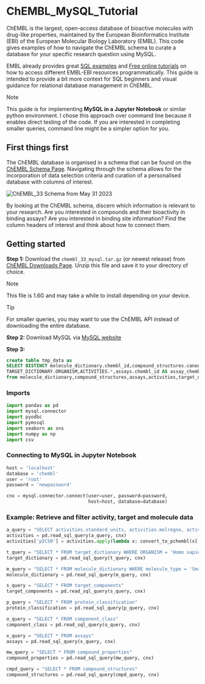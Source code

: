 # ChEMBL_MySQL_Tutorial
ChEMBL is the largest, open-access database of bioactive molecules with drug-like properties, maintained by the European Bioinformatics Institute (EBI) of the European Molecular Biology Laboratory (EMBL). This code gives examples of how to navigate the ChEMBL schema to curate a database for your specific research question using MySQL.

EMBL already provides great [SQL examples](https://chembl.gitbook.io/chembl-interface-documentation/frequently-asked-questions/schema-questions-and-sql-examples) and [Free online tutorials](https://www.ebi.ac.uk/training/online/courses/embl-ebi-programmatically/chembl-programmatically/) on how to access different EMBL-EBI resources programmatically. This guide is intended to provide a bit more context for SQL beginners and visual guidance for relational database management in ChEMBL.

> [!NOTE]
> This guide is for implementing **MySQL in a Jupyter Notebook** or similar python environment. I chose this approach over command line because it enables direct testing of the code. If you are interested in completing smaller queries, command line might be a simpler option for you.

## First things first
The ChEMBL database is organised in a schema that can be found on the [ChEMBL Schema Page](https://www.ebi.ac.uk/chembl/db_schema). Navigating through the schema allows for the incorporation of data selection criteria and curation of a personalised database with columns of interest.

![ChEMBL_33 Schema from May 31 2023](https://ftp.ebi.ac.uk/pub/databases/chembl/ChEMBLdb/latest/chembl_33_schema.png)

By looking at the ChEMBL schema, discern which information is relevant to your research. Are you interested in compounds and their bioactivity in binding assays? Are you interested in binding site information? Find the column headers of interest and think about how to connect them.

## Getting started

**Step 1:**	Download the `chembl_33_mysql.tar.gz` (or newest release) from [ChEMBL Downloads Page](https://chembl.gitbook.io/chembl-interface-documentation/downloads). Unzip this file and save it to your directory of choice.

> [!NOTE]
> This file is 1.6G and may take a while to install depending on your device.

> [!TIP]
> For smaller queries, you may want to use the ChEMBL API instead of downloading the entire database.

**Step 2:** Download MySQL via [MySQL website](https://dev.mysql.com/downloads/installer/)

**Step 3:** 



```SQL
create table tmp_data as 
SELECT DISTINCT molecule_dictionary.chembl_id,compound_structures.canonical_smiles,ASSAYS.TID,target_dictionary.chembl_id AS target_chembl_id,
TARGET_DICTIONARY.ORGANISM,ACTIVITIES.*,assays.chembl_id AS assay_chembl_id 
from molecule_dictionary,compound_structures,assays,activities,target_dictionary
```



### Imports
```python
import pandas as pd
import mysql.connector
import pyodbc
import pymssql
import seaborn as sns
import numpy as np
import csv
```

### Connecting to MySQL in Jupyter Notebook
```python
host = 'localhost'
database = 'chembl'
user = 'root'
password = 'newpassword'

cnx = mysql.connector.connect(user=user, password=password, 
                              host=host, database=database)
```

### Example: Retrieve and filter activity, target and molecule data

```python
a_query = "SELECT activities.standard_units, activities.molregno, activities.standard_value, activities.assay_id FROM activities WHERE activities.standard_type = 'IC50' AND activities.standard_value IS NOT NULL AND activities.standard_units IS NOT NULL"
activities = pd.read_sql_query(a_query, cnx)
activities['pIC50'] = activities.apply(lambda x: convert_to_pchembl(x['standard_value'], x['standard_units']), axis=1)

t_query = "SELECT * FROM target_dictionary WHERE ORGANISM = 'Homo sapiens' AND TARGET_TYPE = 'SINGLE PROTEIN'"
target_dictionary = pd.read_sql_query(t_query, cnx)

m_query = "SELECT * FROM molecule_dictionary WHERE molecule_type = 'Small molecule'"
molecule_dictionary = pd.read_sql_query(m_query, cnx)

s_query = "SELECT * FROM target_components"
target_components = pd.read_sql_query(s_query, cnx)

p_query = "SELECT * FROM protein_classification"
protein_classification = pd.read_sql_query(p_query, cnx)

o_query = "SELECT * FROM component_class"
component_class = pd.read_sql_query(o_query, cnx)

x_query = "SELECT * FROM assays"
assays = pd.read_sql_query(x_query, cnx)

mw_query = "SELECT * FROM compound_properties"
compound_properties = pd.read_sql_query(mw_query, cnx)

cmpd_query = "SELECT * FROM compound_structures"
compound_structures = pd.read_sql_query(cmpd_query, cnx)
```







